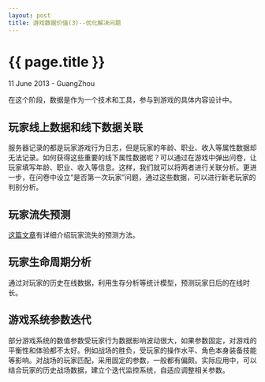 ```yaml
---
layout: post
title: 游戏数据价值(3)--优化解决问题
---
```


 {{ page.title }}
================
<p class="meta">11 June 2013 - GuangZhou</p>


在这个阶段，数据是作为一个技术和工具，参与到游戏的具体内容设计中。
 
  
玩家线上数据和线下数据关联
-------------------------
服务器记录的都是玩家游戏行为日志，但是玩家的年龄、职业、收入等属性数据却无法记录。如何获得这些重要的线下属性数据呢？可以通过在游戏中弹出问卷，让玩家填写年龄、职业、收入等信息。这样，我们就可以将两者进行关联分析。更进一步，在问卷中设立“是否第一次玩家”问题，通过这些数据，可以进行新老玩家的判别分析。
  
    
玩家流失预测
-------------------------
[这篇文章](http://gamerboom.com/archives/53484)有详细介绍玩家流失的预测方法。


玩家生命周期分析
-------------------------
通过对玩家的历史在线数据，利用生存分析等统计模型，预测玩家日后的在线时长。


游戏系统参数迭代
-------------------------
部分游戏系统的数值参数受玩家行为数据影响波动很大，如果参数固定，对游戏的平衡性和体验都不太好。例如战场的胜负，受玩家的操作水平、角色本身装备技能等影响。对战场的玩家匹配，采用固定的参数，一般都有偏颇。实际应用中，可以结合玩家的历史战场数据，建立个迭代监控系统，自适应调整相关参数。







